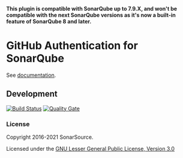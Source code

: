**This plugin is compatible with SonarQube up to 7.9.X, and won't be compatible with the next SonarQube versions as it's now a built-in feature of SonarQube 8 and later.**

# GitHub Authentication for SonarQube

See [documentation](http://docs.sonarqube.org/display/PLUG/GitHub+Authentication+Plugin).

## Development

[![Build Status](https://api.cirrus-ci.com/github/SonarSource/sonar-auth-github.svg)](https://cirrus-ci.com/github/SonarSource/sonar-auth-github) [![Quality Gate](https://next.sonarqube.com/sonarqube/api/project_badges/measure?project=org.sonarsource.auth.github%3Asonar-auth-github-plugin&metric=alert_status)](https://next.sonarqube.com/sonarqube/dashboard?id=org.sonarsource.auth.github%3Asonar-auth-github-plugin)

### License

Copyright 2016-2021 SonarSource.

Licensed under the [GNU Lesser General Public License, Version 3.0](http://www.gnu.org/licenses/lgpl.txt)
